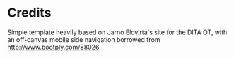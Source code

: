 # Credits

Simple template heavily based on Jarno Elovirta's site for the DITA OT, with an off-canvas mobile side navigation borrowed from http://www.bootply.com/88026
